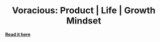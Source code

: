 <h1 align="center">
  Voracious: Product | Life | Growth Mindset
</h1>

[**Read it here**](https://mohitv.dev)

